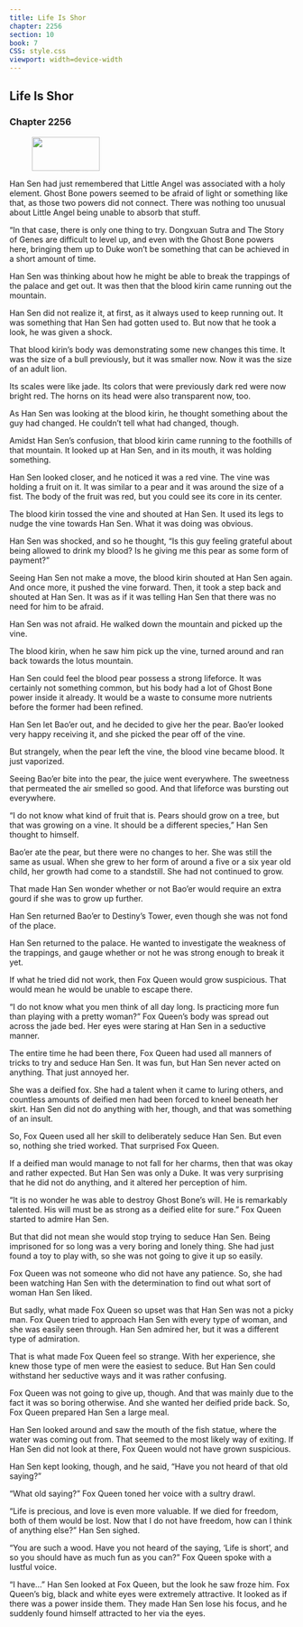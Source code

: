 ```yaml
---
title: Life Is Shor
chapter: 2256
section: 10
book: 7
CSS: style.css
viewport: width=device-width
---
```


## Life Is Shor

### Chapter 2256

<figure>
	<img src="../Images/gem.gif" alt="" id="gem" width="120" height="60" />
</figure>

Han Sen had just remembered that Little Angel was associated with a holy element. Ghost Bone powers seemed to be afraid of light or something like that, as those two powers did not connect. There was nothing too unusual about Little Angel being unable to absorb that stuff.

“In that case, there is only one thing to try. Dongxuan Sutra and The Story of Genes are difficult to level up, and even with the Ghost Bone powers here, bringing them up to Duke won’t be something that can be achieved in a short amount of time.

Han Sen was thinking about how he might be able to break the trappings of the palace and get out. It was then that the blood kirin came running out the mountain.

Han Sen did not realize it, at first, as it always used to keep running out. It was something that Han Sen had gotten used to. But now that he took a look, he was given a shock.

That blood kirin’s body was demonstrating some new changes this time. It was the size of a bull previously, but it was smaller now. Now it was the size of an adult lion.

Its scales were like jade. Its colors that were previously dark red were now bright red. The horns on its head were also transparent now, too.

As Han Sen was looking at the blood kirin, he thought something about the guy had changed. He couldn’t tell what had changed, though.

Amidst Han Sen’s confusion, that blood kirin came running to the foothills of that mountain. It looked up at Han Sen, and in its mouth, it was holding something.

Han Sen looked closer, and he noticed it was a red vine. The vine was holding a fruit on it. It was similar to a pear and it was around the size of a fist. The body of the fruit was red, but you could see its core in its center.

The blood kirin tossed the vine and shouted at Han Sen. It used its legs to nudge the vine towards Han Sen. What it was doing was obvious.

Han Sen was shocked, and so he thought, “Is this guy feeling grateful about being allowed to drink my blood? Is he giving me this pear as some form of payment?”

Seeing Han Sen not make a move, the blood kirin shouted at Han Sen again. And once more, it pushed the vine forward. Then, it took a step back and shouted at Han Sen. It was as if it was telling Han Sen that there was no need for him to be afraid.

Han Sen was not afraid. He walked down the mountain and picked up the vine.

The blood kirin, when he saw him pick up the vine, turned around and ran back towards the lotus mountain.

Han Sen could feel the blood pear possess a strong lifeforce. It was certainly not something common, but his body had a lot of Ghost Bone power inside it already. It would be a waste to consume more nutrients before the former had been refined.

Han Sen let Bao’er out, and he decided to give her the pear. Bao’er looked very happy receiving it, and she picked the pear off of the vine.

But strangely, when the pear left the vine, the blood vine became blood. It just vaporized.

Seeing Bao’er bite into the pear, the juice went everywhere. The sweetness that permeated the air smelled so good. And that lifeforce was bursting out everywhere.

“I do not know what kind of fruit that is. Pears should grow on a tree, but that was growing on a vine. It should be a different species,” Han Sen thought to himself.

Bao’er ate the pear, but there were no changes to her. She was still the same as usual. When she grew to her form of around a five or a six year old child, her growth had come to a standstill. She had not continued to grow.

That made Han Sen wonder whether or not Bao’er would require an extra gourd if she was to grow up further.

Han Sen returned Bao’er to Destiny’s Tower, even though she was not fond of the place.

Han Sen returned to the palace. He wanted to investigate the weakness of the trappings, and gauge whether or not he was strong enough to break it yet.

If what he tried did not work, then Fox Queen would grow suspicious. That would mean he would be unable to escape there.

“I do not know what you men think of all day long. Is practicing more fun than playing with a pretty woman?” Fox Queen’s body was spread out across the jade bed. Her eyes were staring at Han Sen in a seductive manner.

The entire time he had been there, Fox Queen had used all manners of tricks to try and seduce Han Sen. It was fun, but Han Sen never acted on anything. That just annoyed her.

She was a deified fox. She had a talent when it came to luring others, and countless amounts of deified men had been forced to kneel beneath her skirt. Han Sen did not do anything with her, though, and that was something of an insult.

So, Fox Queen used all her skill to deliberately seduce Han Sen. But even so, nothing she tried worked. That surprised Fox Queen.

If a deified man would manage to not fall for her charms, then that was okay and rather expected. But Han Sen was only a Duke. It was very surprising that he did not do anything, and it altered her perception of him.

“It is no wonder he was able to destroy Ghost Bone’s will. He is remarkably talented. His will must be as strong as a deified elite for sure.” Fox Queen started to admire Han Sen.

But that did not mean she would stop trying to seduce Han Sen. Being imprisoned for so long was a very boring and lonely thing. She had just found a toy to play with, so she was not going to give it up so easily.

Fox Queen was not someone who did not have any patience. So, she had been watching Han Sen with the determination to find out what sort of woman Han Sen liked.

But sadly, what made Fox Queen so upset was that Han Sen was not a picky man. Fox Queen tried to approach Han Sen with every type of woman, and she was easily seen through. Han Sen admired her, but it was a different type of admiration.

That is what made Fox Queen feel so strange. With her experience, she knew those type of men were the easiest to seduce. But Han Sen could withstand her seductive ways and it was rather confusing.

Fox Queen was not going to give up, though. And that was mainly due to the fact it was so boring otherwise. And she wanted her deified pride back. So, Fox Queen prepared Han Sen a large meal.

Han Sen looked around and saw the mouth of the fish statue, where the water was coming out from. That seemed to the most likely way of exiting. If Han Sen did not look at there, Fox Queen would not have grown suspicious.

Han Sen kept looking, though, and he said, “Have you not heard of that old saying?”

“What old saying?” Fox Queen toned her voice with a sultry drawl.

“Life is precious, and love is even more valuable. If we died for freedom, both of them would be lost. Now that I do not have freedom, how can I think of anything else?” Han Sen sighed.

“You are such a wood. Have you not heard of the saying, ‘Life is short’, and so you should have as much fun as you can?” Fox Queen spoke with a lustful voice.

“I have…” Han Sen looked at Fox Queen, but the look he saw froze him. Fox Queen’s big, black and white eyes were extremely attractive. It looked as if there was a power inside them. They made Han Sen lose his focus, and he suddenly found himself attracted to her via the eyes.
